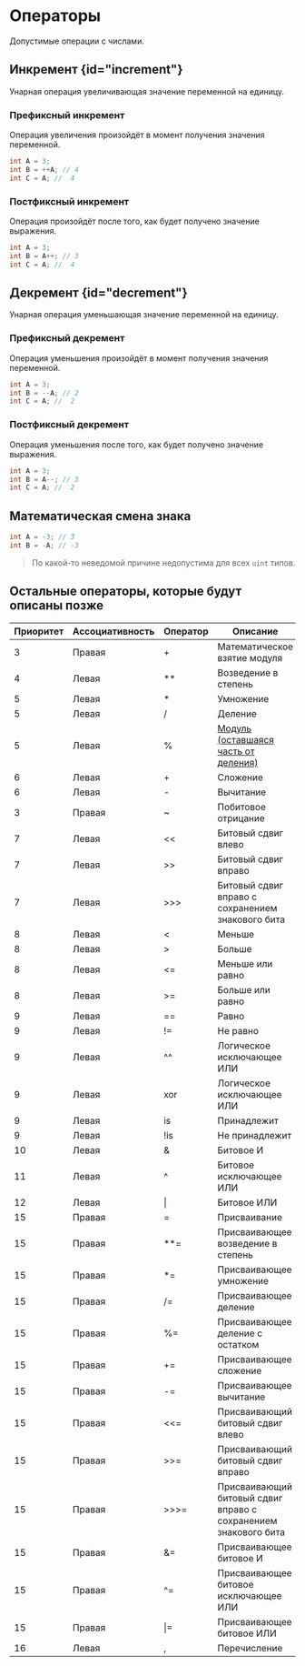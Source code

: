 <show-structure for="chapter,procedure" depth="2"/>

# Операторы

Допустимые операции с числами.

## Инкремент {id="increment"}

Унарная операция увеличивающая значение переменной на единицу.

### Префиксный инкремент

Операция увеличения произойдёт в момент получения значения переменной.

```C++
int A = 3;
int B = ++A; // 4
int C = A; //  4
```

### Постфиксный инкремент

Операция произойдёт после того, как будет получено значение выражения.

```C++
int A = 3;
int B = A++; // 3
int C = A; //  4
```

## Декремент {id="decrement"}

Унарная операция уменьшающая значение переменной на единицу.

### Префиксный декремент

Операция уменьшения произойдёт в момент получения значения переменной.

```C++
int A = 3;
int B = --A; // 2
int C = A; //  2
```

### Постфиксный декремент

Операция уменьшения после того, как будет получено значение выражения.

```C++
int A = 3;
int B = A--; // 3
int C = A; //  2
```

## Математическая смена знака

```C++
int A = -3; // 3
int B = -A; // -3
```

> По какой-то неведомой причине недопустима для всех `uint` типов.

## Остальные операторы, которые будут описаны позже

| Приоритет | Ассоциативность | Оператор     | Описание                                                                                                                            | Пример         |
|-----------|-----------------|--------------|-------------------------------------------------------------------------------------------------------------------------------------|----------------|
| 3         | Правая          | +            | Математическое взятие модуля                                                                                                        | +a             |
| 4         | Левая           | **           | Возведение в степень                                                                                                                | a**b           |
| 5         | Левая           | *            | Умножение                                                                                                                           | a*b            |
| 5         | Левая           | /            | Деление                                                                                                                             | a/b            |
| 5         | Левая           | %            | [Модуль (оставшаяся часть от деления)](https://learn.microsoft.com/ru-ru/cpp/cpp/multiplicative-operators-and-the-modulus-operator) | a%b            |
| 6         | Левая           | +            | Сложение                                                                                                                            | a+b            |
| 6         | Левая           | -            | Вычитание                                                                                                                           | a-b            |
| 3         | Правая          | ~            | Побитовое отрицание                                                                                                                 | ~a             |
| 7         | Левая           | <<           | Битовый сдвиг влево                                                                                                                 | a<<b           |
| 7         | Левая           | >>           | Битовый сдвиг вправо                                                                                                                | a>>b           |
| 7         | Левая           | >>>          | Битовый сдвиг вправо c сохранением знакового бита                                                                                   | a>>>b          |
| 8         | Левая           | <            | Меньше                                                                                                                              | a<b            |
| 8         | Левая           | >            | Больше                                                                                                                              | a>b            |
| 8         | Левая           | <=           | Меньше или равно                                                                                                                    | a<=b           |
| 8         | Левая           | >=           | Больше или равно                                                                                                                    | a>=b           |
| 9         | Левая           | ==           | Равно                                                                                                                               | a==b           |
| 9         | Левая           | !=           | Не равно                                                                                                                            | a!=b           |
| 9         | Левая           | ^^           | Логическое исключающее ИЛИ                                                                                                          | a^^b           |
| 9         | Левая           | xor          | Логическое исключающее ИЛИ                                                                                                          | a xor b        |
| 9         | Левая           | is           | Принадлежит                                                                                                                         | a is b         |
| 9         | Левая           | !is          | Не принадлежит                                                                                                                      | a !is b        |
| 10        | Левая           | &            | Битовое И                                                                                                                           | a&b            |
| 11        | Левая           | ^            | Битовое исключающее ИЛИ                                                                                                             | a^b            |
| 12        | Левая           | &#124;       | Битовое ИЛИ                                                                                                                         | a&#124;b       |
| 15        | Правая          | =            | Присваивание                                                                                                                        | a=b            |
| 15        | Правая          | **=          | Присваивающее возведение в степень                                                                                                  | a**=b          |
| 15        | Правая          | *=           | Присваивающее умножение                                                                                                             | a*=b           |
| 15        | Правая          | /=           | Присваивающее деление                                                                                                               | a/=b           |
| 15        | Правая          | %=           | Присваивающее деление с остатком                                                                                                    | a%=b           |
| 15        | Правая          | +=           | Присваивающее сложение                                                                                                              | a+=b           |
| 15        | Правая          | -=           | Присваивающее вычитание                                                                                                             | a-=b           |
| 15        | Правая          | <<=          | Присваивающий битовый сдвиг влево                                                                                                   | a<<=b          |
| 15        | Правая          | >>=          | Присваивающий битовый сдвиг вправо                                                                                                  | a>>=b          |
| 15        | Правая          | >>>=         | Присваивающий битовый сдвиг вправо c сохранением знакового бита                                                                     | a>>>=b         |
| 15        | Правая          | &=           | Присваивающее битовое И                                                                                                             | a&=b           |
| 15        | Правая          | ^=           | Присваивающее битовое исключающее ИЛИ                                                                                               | a^=b           |
| 15        | Правая          | &#124;=      | Присваивающее битовое ИЛИ                                                                                                           | a&#124;=b      |
| 16        | Левая           | ,            | Перечисление                                                                                                                        |                |